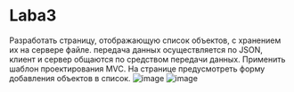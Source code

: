 # Laba3
Разработать страницу, отображающую список объектов, с хранением их на сервере файле. передача данных осуществляется по JSON, клиент и сервер общаются по средством передачи данных. 
Применить шаблон проектирования MVC. На странице предусмотреть форму добавления объектов в список.
![image](https://github.com/WhiteRacist/Laba3/assets/127668880/7d8a4df4-f85b-4f25-9b5d-3e36b6c975f6)
![image](https://github.com/WhiteRacist/Laba3/assets/127668880/1f70d4af-ee30-4183-b765-ab69d79d2fde)
